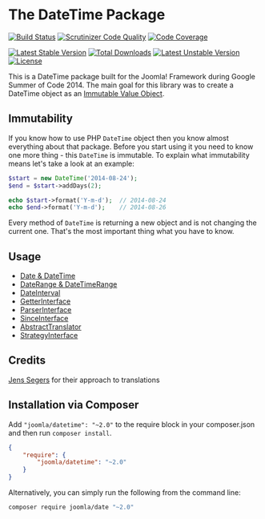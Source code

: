 # The DateTime Package
[![Build Status](https://travis-ci.org/joomla-framework/datetime.svg?branch=master)](https://travis-ci.org/joomla-framework/datetime) [![Scrutinizer Code Quality](https://scrutinizer-ci.com/g/joomla-framework/datetime/badges/quality-score.png?b=master)](https://scrutinizer-ci.com/g/joomla-framework/datetime/?branch=master) [![Code Coverage](https://scrutinizer-ci.com/g/joomla-framework/datetime/badges/coverage.png?b=master)](https://scrutinizer-ci.com/g/joomla-framework/datetime/?branch=master)

[![Latest Stable Version](https://poser.pugx.org/joomla/datetime/v/stable)](https://packagist.org/packages/joomla/datetime)
[![Total Downloads](https://poser.pugx.org/joomla/datetime/downloads)](https://packagist.org/packages/joomla/datetime)
[![Latest Unstable Version](https://poser.pugx.org/joomla/datetime/v/unstable)](https://packagist.org/packages/joomla/datetime)
[![License](https://poser.pugx.org/joomla/datetime/license)](https://packagist.org/packages/joomla/datetime)

This is a DateTime package built for the Joomla! Framework during Google Summer of Code 2014.
The main goal for this library was to create a DateTime object as an [Immutable Value Object](http://magazine.joomla.org/issues/issue-july-2014/item/2111-the-value-of-value-objects).

## Immutability
If you know how to use PHP `DateTime` object then you know almost everything about that package.
Before you start using it you need to know one more thing - this `DateTime` is immutable. To explain what immutability means
let's take a look at an example:

```php
$start = new DateTime('2014-08-24');
$end = $start->addDays(2);

echo $start->format('Y-m-d');  // 2014-08-24
echo $end->format('Y-m-d');    // 2014-08-26
```

Every method of `DateTime` is returning a new object and is not changing the current one. That's the most important thing what you have to know.

## Usage
* [Date & DateTime](doc/date-and-datetime.md)
* [DateRange & DateTimeRange](doc/daterange-and-datetimerange.md)
* [DateInterval](doc/dateinterval.md)
* [GetterInterface](doc/getter.md)
* [ParserInterface](doc/parser.md)
* [SinceInterface](doc/since.md)
* [AbstractTranslator](doc/translator.md)
* [StrategyInterface](doc/strategy.md)

## Credits
[Jens Segers](http://github.com/jenssegers/laravel-date) for their approach to translations

## Installation via Composer

Add `"joomla/datetime": "~2.0"` to the require block in your composer.json and then run `composer install`.

```json
{
	"require": {
		"joomla/datetime": "~2.0"
	}
}
```

Alternatively, you can simply run the following from the command line:

```sh
composer require joomla/date "~2.0"
```
